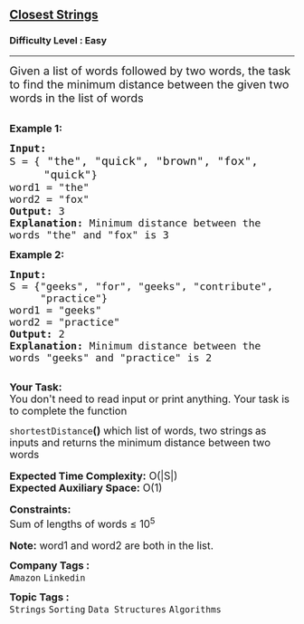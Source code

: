 <h2><a href="https://practice.geeksforgeeks.org/problems/closest-strings0611/1?utm_source=geeksforgeeks&utm_medium=ml_article_practice_tab&utm_campaign=article_practice_tab">Closest Strings</a></h2><h3>Difficulty Level : Easy</h3><hr><div class="problems_problem_content__Xm_eO"><p><span style="font-size:20px">Given a list of words followed by two words, the task to find the minimum distance between the given two words in the list of words</span></p>

<p><br>
<span style="font-size:18px"><strong>Example 1:</strong></span></p>

<pre><span style="font-size:18px"><strong>Input:</strong>
S = {</span><span style="font-size:20px"> "the", "quick", "brown", "fox", 
     "quick"</span><span style="font-size:18px">}
word1 = "the"
word2 = "fox"
<strong>Output:</strong> 3
<strong>Explanation: </strong>Minimum distance between the 
words "the" and "fox" is 3</span>
</pre>

<p><strong><span style="font-size:18px">Example 2:</span></strong></p>

<pre><span style="font-size:18px"><strong>Input:</strong>
S = {"geeks", "for", "geeks", "contribute", 
     "practice"}
word1 = "geeks"
word2 = "practice"
<strong>Output:</strong> 2
<strong>Explanation: </strong>Minimum distance between the
words "geeks" and "practice" is 2</span>
</pre>

<p><br>
<span style="font-size:18px"><strong>Your Task:&nbsp;&nbsp;</strong><br>
You don't need to read input or print anything. Your task is to complete the function </span></p>

<div><span style="font-size:18px"><code>shortestDistance</code><strong>()</strong>&nbsp;which list of words, two strings<strong> </strong>as inputs and returns the minimum distance between two words</span></div>

<div><br>
<span style="font-size:18px"><strong>Expected Time Complexity:</strong> O(|S|)</span><br>
<span style="font-size:18px"><strong>Expected Auxiliary Space:</strong> O(1)</span></div>

<div><br>
<span style="font-size:18px"><strong>Constraints:</strong></span><br>
<span style="font-size:18px">Sum of lengths of words ≤ 10<sup>5</sup></span></div>

<div><br>
<span style="font-size:18px"><strong>Note:</strong> word1 and word2 are both in the list.</span></div>
</div><p><span style=font-size:18px><strong>Company Tags : </strong><br><code>Amazon</code>&nbsp;<code>Linkedin</code>&nbsp;<br><p><span style=font-size:18px><strong>Topic Tags : </strong><br><code>Strings</code>&nbsp;<code>Sorting</code>&nbsp;<code>Data Structures</code>&nbsp;<code>Algorithms</code>&nbsp;
